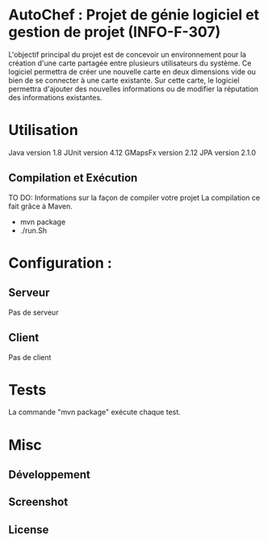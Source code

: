 # AutoChef : Projet de génie logiciel et gestion de projet (INFO-F-307)

L'objectif principal du projet est de concevoir un environnement pour la création d'une
carte partagée entre plusieurs utilisateurs du système. Ce logiciel permettra de créer
une nouvelle carte en deux dimensions vide ou bien de se connecter à une carte existante.
Sur cette carte, le logiciel permettra d'ajouter des nouvelles informations ou de modifier
la réputation des informations existantes.

# Utilisation

Java version 1.8
JUnit version 4.12
GMapsFx version 2.12
JPA version 2.1.0

## Compilation et Exécution

TO DO: Informations sur la façon de compiler votre projet 
La compilation ce fait grâce à Maven.
- mvn package
- ./run.Sh

# Configuration :

## Serveur 

Pas de serveur

## Client

Pas de client

# Tests

La commande "mvn package" exécute chaque test.

# Misc

## Développement

## Screenshot

## License

